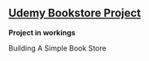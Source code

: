
## [Udemy Bookstore Project](https://www.udemy.com/learn-ruby-on-rails-building-projects/)

__Project in workings__


Building A Simple Book Store